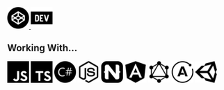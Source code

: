 <a href="https://codepen.io/brookesb91" title="Codepen">
  <img alt="Codepen" width="50px" src="https://raw.githubusercontent.com/brookesb91/brookesb91/master/images/codepen.svg">
</a>

<a href="https://dev.to/brookesb91" title="Dev.to">
  <img alt="Codepen" width="50px" src="https://raw.githubusercontent.com/brookesb91/brookesb91/master/images/dev-dot-to.svg">
</a>

## Working With...

<img alt="JavaScript" width="50px" src="https://raw.githubusercontent.com/brookesb91/brookesb91/master/images/javascript.svg">

<img alt="Typescript" width="50px" src="https://raw.githubusercontent.com/brookesb91/brookesb91/master/images/typescript.svg">

<img alt="CSharp" width="50px" src="https://raw.githubusercontent.com/brookesb91/brookesb91/master/images/csharp.svg">

<img alt="NodeJS" width="50px" src="https://raw.githubusercontent.com/brookesb91/brookesb91/master/images/node-dot-js.svg">

<img alt="NativeScript" width="50px" src="https://raw.githubusercontent.com/brookesb91/brookesb91/master/images/nativescript.svg">

<img alt="Angular" width="50px" src="https://raw.githubusercontent.com/brookesb91/brookesb91/master/images/angular.svg">

<img alt="GraphQL" width="50px" src="https://raw.githubusercontent.com/brookesb91/brookesb91/master/images/graphql.svg">

<img alt="Apollo GraphQL" width="50px" src="https://raw.githubusercontent.com/brookesb91/brookesb91/master/images/apollographql.svg">

<img alt="Unity" width="50px" src="https://raw.githubusercontent.com/brookesb91/brookesb91/master/images/unity.svg">
